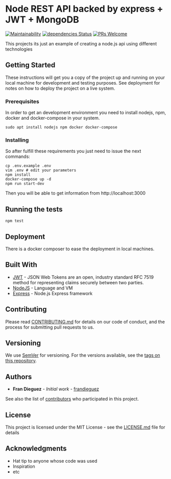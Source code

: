 # Node REST API backed by express + JWT + MongoDB
[![Maintainability](https://api.codeclimate.com/v1/badges/534b7dc52af7d2bee6da/maintainability)](https://codeclimate.com/github/frandieguez/node-rest-api/maintainability) 
[![dependencies Status](https://david-dm.org/frandieguez/node-rest-api/status.svg)](https://david-dm.org/frandieguez/node-rest-api)  [![PRs Welcome](https://img.shields.io/badge/PRs-welcome-brightgreen.svg?style=flat-square)](http://makeapullrequest.com) 

This projects its just an example of creating a node.js api using different technologies

## Getting Started

These instructions will get you a copy of the project up and running on your local machine for development and testing purposes. See deployment for notes on how to deploy the project on a live system.

### Prerequisites

In order to get an development environment you need to install nodejs, npm, docker and docker-compose in your system.

```
sudo apt install nodejs npm docker docker-compose
```

### Installing

So after fulfill these requirements you just need to issue the next commands:

```
cp .env.example .env
vim .env # edit your parameters
npm install
docker-compose up -d
npm run start-dev
```

Then you will be able to get information from http://localhost:3000

## Running the tests

```
npm test
```

## Deployment

There is a docker composer to ease the deployment in local machines.

## Built With

- [JWT](https://jwt.io) - JSON Web Tokens are an open, industry standard RFC 7519 method for representing claims securely between two parties.
- [NodeJS](https://nodejs.org/) - Language and VM
- [Express](https://expressjs.com/) - Node.js Express framework

## Contributing

Please read [CONTRIBUTING.md](https://gist.github.com/frandieguez/6e0fe20139abc0285cd5955784843b21) for details on our code of conduct, and the process for submitting pull requests to us.

## Versioning

We use [SemVer](http://semver.org/) for versioning. For the versions available, see the [tags on this repository](https://github.com/frandieguez/node-restserver-api/tags).

## Authors

- **Fran Dieguez** - _Initial work_ - [frandieguez](https://github.com/frandieguez)

See also the list of [contributors](https://github.com/frandieguez/node-restserver-api/contributors) who participated in this project.

## License

This project is licensed under the MIT License - see the [LICENSE.md](LICENSE.md) file for details

## Acknowledgments

- Hat tip to anyone whose code was used
- Inspiration
- etc
